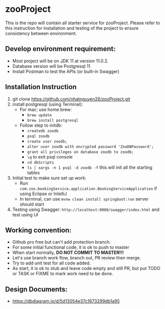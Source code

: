 # zooProject

This is the repo will contain all starter service for zooProject.
Please refer to this instruction for installation and testing of the project to ensure consistency between environment.

## Develop environment requirement:

- Most project will be on JDK 11 at version 11.0.2.
- Database version will be Postgresql 11
- Install Postman to test the APIs (or built-in Swagger)

## Installation Instruction

1. git clone https://github.com/nhatnguyen26/zooProject.git
2. install postgresql (using Terminal):
    - For mac: use home brew: 
        - `brew update` 
        - `brew install postgresql`
    - Follow step to initdb:
        - `createdb zoodb`
        - `psql zoodb`
        - `create user zoodb;`
        - `alter user zoodb with encrypted password 'ZooDBPassword';`
        - `grant all privileges on database zoodb to zoodb;`
        - `\q` to exit psql console
        - `cd dbScripts`
        - `ls | xargs -n 1 psql -d zoodb -f` this will init all the starting tables
3. Initial test to make sure set up work: 
    - Run `com.zoo.bookingService.application.BookingServiceApplication` if using Eclipse or IntelliJ
    - In terminal, can use `mvnw clean install springboot:run` server should start
4. Testing using Swagger: `http://localhost:8080/swagger/index.html` and test using UI

## Working convention:

- Github pro free but can't add protection branch.
- For some initial functional code, it is ok to push to master
- When start normally, **DO NOT COMMIT TO MASTER!!!**
- Let's use branch work flow, branch out, PR review then merge.
- Try to add unit test for all code added.
- As start, it is ok to stub and leave code empty and still PR, but put TODO or TASK or FIXME to mark work need to be done.

## Design Documents:

- https://dbdiagram.io/d/5d13054e37c1673299db1a95
